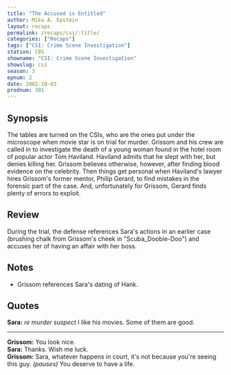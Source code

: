 ```yaml
---
title: "The Accused is Entitled"
author: Mika A. Epstein
layout: recaps
permalink: /recaps/csi/:title/
categories: ["Recaps"]
tags: ["CSI: Crime Scene Investigation"]
station: CBS
showname: "CSI: Crime Scene Investigation"
showslug: csi
season: 3
epnum: 2
date: 2002-10-03
prodnum: 301
---
```


## Synopsis

The tables are turned on the CSIs, who are the ones put under the microscope when movie star is on trial for murder. Grissom and his crew are called in to investigate the death of a young woman found in the hotel room of popular actor Tom Haviland. Haviland admits that he slept with her, but denies killing her. Grissom believes otherwise, however, after finding blood evidence on the celebrity. Then things get personal when Haviland's lawyer hires Grissom's former mentor, Philip Gerard, to find mistakes in the forensic part of the case. And, unfortunately for Grissom, Gerard finds plenty of errors to exploit.

## Review

During the trial, the defense references Sara's actions in an earlier case (brushing chalk from Grissom's cheek in "Scuba_Doobie-Doo") and accuses her of having an affair with her boss.

## Notes

* Grissom references Sara's dating of Hank.

## Quotes

**Sara:** _re murder suspect_ I like his movies. Some of them are good.

- - -

**Grissom:** You look nice.\
**Sara:** Thanks. Wish me luck.\
**Grissom:** Sara, whatever happens in court, it's not because you're seeing this guy. _(pauses)_ You deserve to have a life.
